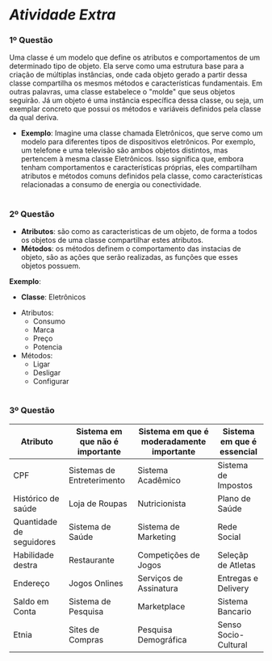 # ***Atividade Extra***

### 1º Questão
Uma classe é um modelo que define os atributos e comportamentos de um determinado tipo de objeto. Ela serve como uma estrutura base para a criação de múltiplas instâncias, onde cada objeto gerado a partir dessa classe compartilha os mesmos métodos e características fundamentais. Em outras palavras, uma classe estabelece o "molde" que seus objetos seguirão. Já um objeto é uma instância específica dessa classe, ou seja, um exemplar concreto que possui os métodos e variáveis definidos pela classe da qual deriva.

* __Exemplo__: Imagine uma classe chamada Eletrônicos, que serve como um modelo para diferentes tipos de dispositivos eletrônicos. Por exemplo, um telefone e uma televisão são ambos objetos distintos, mas pertencem à mesma classe Eletrônicos. Isso significa que, embora tenham comportamentos e características próprias, eles compartilham atributos e métodos comuns definidos pela classe, como características relacionadas a consumo de energia ou conectividade.
#

### 2º Questão
* __Atributos__: são como as caracteristicas de um objeto, de forma a todos os objetos de uma classe compartilhar estes atributos.
* __Métodos__: os métodos definem o comportamento das instacias de objeto, são as ações que serão realizadas, as funções que esses objetos possuem.

__Exemplo__:
* **Classe**: Eletrônicos  
- Atributos:
  - Consumo
  - Marca
  - Preço
  - Potencia
- Métodos:
  - Ligar
  - Desligar
  - Configurar
#

### 3º Questão
| Atributo                        | Sistema em que não é importante | Sistema em que é moderadamente importante | Sistema em que é essencial |
| ------------------------------- | ------------------------------- | ----------------------------------------- | -------------------------- |
| CPF                             | Sistemas de Entreterimento      | Sistema Acadêmico                         | Sistema de Impostos        |
| Histórico de saúde              | Loja de Roupas                  | Nutricionista                             | Plano de Saúde             |
| Quantidade de seguidores        | Sistema de Saúde                | Sistema de Marketing                      | Rede Social                |
| Habilidade destra               | Restaurante                     | Competições de Jogos                      | Seleçãp de Atletas         |
| Endereço                        | Jogos Onlines                   | Serviços de Assinatura                    | Entregas e Delivery        |
| Saldo em Conta                  | Sistema de Pesquisa             | Marketplace                               | Sistema Bancario           |
| Etnia                           | Sites de Compras                | Pesquisa Demográfica                      | Senso Socio-Cultural       |


